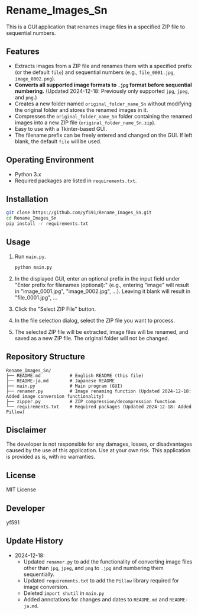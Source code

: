 # Rename_Images_Sn

This is a GUI application that renames image files in a specified ZIP file to sequential numbers.


## Features

*   Extracts images from a ZIP file and renames them with a specified prefix (or the default `file`) and sequential numbers (e.g., `file_0001.jpg`, `image_0002.png`).
*   **Converts all supported image formats to `.jpg` format before sequential numbering.** (Updated 2024-12-18: Previously only supported `jpg`, `jpeg`, and `png`.)
*   Creates a new folder named `original_folder_name_Sn` without modifying the original folder and stores the renamed images in it.
*   Compresses the `original_folder_name_Sn` folder containing the renamed images into a new ZIP file (`original_folder_name_Sn.zip`).
*   Easy to use with a Tkinter-based GUI.
*   The filename prefix can be freely entered and changed on the GUI. If left blank, the default `file` will be used.


## Operating Environment

*   Python 3.x
*   Required packages are listed in `requirements.txt`.


## Installation

```bash
git clone https://github.com/yf591/Rename_Images_Sn.git
cd Rename_Images_Sn
pip install -r requirements.txt
```


## Usage

1. Run `main.py`.

    ```bash
    python main.py
    ```

2. In the displayed GUI, enter an optional prefix in the input field under "Enter prefix for filenames (optional):" (e.g., entering "image" will result in "image_0001.jpg", "image_0002.jpg", ...). Leaving it blank will result in "file_0001.jpg", ...
3. Click the "Select ZIP File" button.
4. In the file selection dialog, select the ZIP file you want to process.
5. The selected ZIP file will be extracted, image files will be renamed, and saved as a new ZIP file. The original folder will not be changed.


## Repository Structure

```
Rename_Images_Sn/
├── README.md           # English README (this file)
├── README-ja.md        # Japanese README
├── main.py             # Main program (GUI)
├── renamer.py          # Image renaming function (Updated 2024-12-18: Added image conversion functionality)
├── zipper.py           # ZIP compression/decompression function
└── requirements.txt    # Required packages (Updated 2024-12-18: Added Pillow)
```


## Disclaimer

The developer is not responsible for any damages, losses, or disadvantages caused by the use of this application. Use at your own risk. This application is provided as is, with no warranties.


## License

MIT License


## Developer

yf591


## Update History

* 2024-12-18:
    *   Updated `renamer.py` to add the functionality of converting image files other than `jpg`, `jpeg`, and `png` to `.jpg` and numbering them sequentially.
    *   Updated `requirements.txt` to add the `Pillow` library required for image conversion.
    *   Deleted `import shutil` in `main.py`
    *   Added annotations for changes and dates to `README.md` and `README-ja.md`.